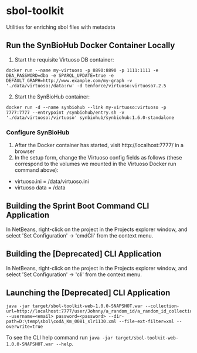 # sbol-toolkit
Utilities for enriching sbol files with metadata

## Run the SynBioHub Docker Container Locally

1. Start the requisite Virtuoso DB container:
```
docker run --name my-virtuoso -p 8890:8890 -p 1111:1111 -e DBA_PASSWORD=dba -e SPARQL_UPDATE=true -e DEFAULT_GRAPH=http://www.example.com/my-graph -v './data/virtuoso:/data:rw' -d tenforce/virtuoso:virtuoso7.2.5
```
2. Start the SynBioHub container:
```
docker run -d --name synbiohub --link my-virtuoso:virtuoso -p 7777:7777 --entrypoint /synbiohub/entry.sh -v './data/virtuoso:/virtuoso' synbiohub/synbiohub:1.6.0-standalone
```

### Configure SynBioHub

1. After the Docker container has started, visit http://localhost:7777/ in a browser
2. In the setup form, change the Virtuoso config fields as follows (these correspond to the volumes we mounted in the Virtuoso Docker run command above):
  * virtuoso.ini = /data/virtuoso.ini
  * virtuoso data = /data

## Building the Sprint Boot Command CLI Application

In NetBeans, right-click on the project in the Projects explorer window, and select 'Set Configuration' -> 'cmdCli' from the context menu.

## Building the [Deprecated] CLI Application

In NetBeans, right-click on the project in the Projects explorer window, and select 'Set Configuration' -> 'cli' from the context menu.

## Launching the [Deprecated] CLI Application

```
java -jar target/sbol-toolkit-web-1.0.0-SNAPSHOT.war --collection-url=http://localhost:7777/user/Johnny/a_random_id/a_random_id_collection/1 --username=<email> password=<password> --dir-path=D:\temp\sbol\codA_Km_0081_slr1130.xml --file-ext-filter=xml --overwrite=true
```
To see the CLI help command run `java -jar target/sbol-toolkit-web-1.0.0-SNAPSHOT.war --help`.
